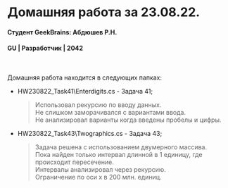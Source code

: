 # Домашняя работа за 23.08.22.
#### Студент GeekBrains: Абдюшев Р.Н.
#### GU | Разработчик | 2042
<br>

Домашняя работа находится в следующих папках:
* HW230822_Task41\Enterdigits.cs - Задача 41;

    > Использовал рекурсию по вводу данных. <br>
    > Не слишком заморачивался с вариантами ввода. <br>
    > Не анализировал варианты когда введены пробелы и цифры. <br>

* HW230822_Task43\Twographics.cs - Задача 43;

    > Задача решена с использованием двумерного массива. <br>
    > Пока найден только интервал длинной в 1 единицу, где происходит пересечение. <br>
    > Интервалы анализировал через рекурсию. <br>
    > Ограничение по оси x в 200 млн. единиц.

